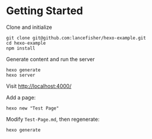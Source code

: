 # Getting Started

Clone and initialize

```
git clone git@github.com:lancefisher/hexo-example.git
cd hexo-example
npm install
```

Generate content and run the server

```
hexo generate
hexo server
```

Visit [http://localhost:4000/](http://localhost:4000/)

Add a page:

```
hexo new "Test Page"
```

Modify `Test-Page.md`, then regenerate:

```
hexo generate
```
